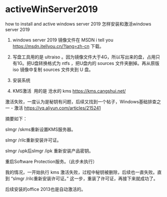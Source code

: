 # activeWinServer2019
how to install and active windows server 2019
怎样安装和激活windows server 2019



1. windows server 2019 镜像文件在 MSDN i tell you https://msdn.itellyou.cn/?lang=zh-cn 下载。

2. 写盘工具用的是 ultraiso 。因为镜像文件大于4G，所以写出来的盘，占用只有1G。把U盘转换格式为 ntfs ，把U盘内的 sources 文件夹删掉。再从原版iso 镜像中复制 sources 文件夹到 U 盘。

3. 安装系统

4. KMS激活  用的是 沧水的 kms https://kms.cangshui.net/

激活失败，一度认为是秘钥有问题，后续又找到一个帖子，Windows基础排查之一 - 激活  https://yq.aliyun.com/articles/215241

摘要如下：

slmgr /skms重新设置KMS服务器。

slmgr /rilc重新安装许可证。

slmgr /upk后slmgr /ipk 重新安装产品密钥。

重启Software Protection服务。（此步未执行）

我的情况，一开始执行 kms 激活失败，过程中秘钥被删除，后续也一直失败。直到 “slmgr /rilc重新安装许可证。” 这一步，重装了许可证，再接下来就成功了。

后续安装的office 2013也是自动激活的。
